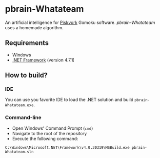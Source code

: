 # pbrain-Whatateam

An artificial intelligence for [Piskvork](http://gomocup.org/piskvork/) Gomoku software. *pbrain-Whatateam* uses a homemade algorithm.

## Requirements

 - Windows
 - [.NET Framework](https://www.microsoft.com/net/download/windows) (version 4.7.1)

## How to build?

### IDE

You can use you favorite IDE to load the .NET solution and build `pbrain-Whatateam.exe`.

### Command-line

 - Open Windows' Command Prompt (`cmd`)
 - Navigate to the root of the repository
 - Execute the following command:

```C:\Windows\Microsoft.NET\Framework\v4.0.30319\MSBuild.exe pbrain-Whatateam.sln```

